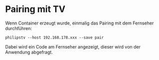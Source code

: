 # Pairing mit TV

Wenn Container erzeugt wurde, einmalig das Pairing mit dem Fernseher durchführen:

```
philipstv --host 192.168.178.xxx --save pair
```

Dabei wird ein Code am Fernseher angezeigt, dieser wird von der Anwendung abgefragt.